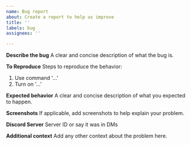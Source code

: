 ```yaml
---
name: Bug report
about: Create a report to help us improve
title: ''
labels: bug
assignees: ''

---
```


**Describe the bug**
A clear and concise description of what the bug is.

**To Reproduce**
Steps to reproduce the behavior:
1. Use command '...'
2. Turn on '...'

**Expected behavior**
A clear and concise description of what you expected to happen.

**Screenshots**
If applicable, add screenshots to help explain your problem.

**Discord Server**
Server ID or say it was in DMs

**Additional context**
Add any other context about the problem here.
